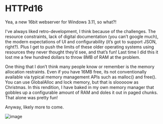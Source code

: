 # HTTPd16

Yea, a new 16bit webserver for Windows 3.11, so what?!

I've always liked retro-development, I think because of the challenges. The resource constraints, lack of digital documentation (you can’t google much), the modern expectations of UI and configurability (it’s got to support JSON, right?).
Plus I get to push the limits of these older operating systems using resources they never thought they’d see, and that’s fun! Last time I did this it lost me a few hundred dollars to throw 8MB of RAM at the problem.

One thing that I don’t think many people know or remember is the memory allocation restraints. Even if you have 16MB free, its not conventionally available via typical memory management APIs such as malloc() and free(). You can use GlobalAlloc and lock memory, but that is slooooow as Christmas.
In this rendition, I have baked in my own memory manager that gobbles up a configurable amount of RAM and doles it out in paged chunks. That alone was pretty fun!

Anyway, likely more to come.

![image](https://user-images.githubusercontent.com/11428567/172197547-ef3dac79-c197-4922-8b35-37132caa0ac5.png)
